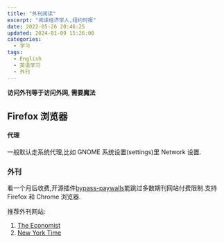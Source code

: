 ```yaml
---
title: "外刊阅读"
excerpt: "阅读经济学人,纽约时报"
date: 2022-05-26 20:46:25
updated: 2024-01-09 15:26:00
categories:
  - 学习
tags:
  - English
  - 英语学习
  - 外刊
---
```


**访问外刊等于访问外网, 需要魔法**

## Firefox 浏览器

#### 代理

一般默认走系统代理,比如 GNOME 系统设置(settings)里 Network 设置.

### 外刊

看一个月后收费,开源插件[bypass-paywalls](https://github.com/iamadamdev/bypass-paywalls-chrome)能跳过多数期刊网站付费限制.支持 Firefox 和 Chrome 浏览器.

推荐外刊网站:

1. [The Economist](https://www.economist.com/)
2. [New York Time](https://www.nytimes.com/)
